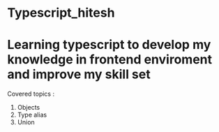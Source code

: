 # Typescript_hitesh

# Learning typescript to develop my knowledge in frontend enviroment and improve my skill set

Covered topics :
1) Objects
2) Type alias
3) Union

